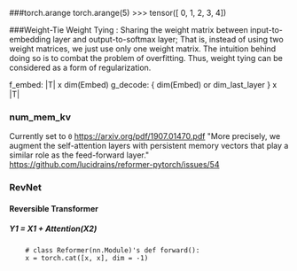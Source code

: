 ###torch.arange
    torch.arange(5)
    >>> tensor([ 0,  1,  2,  3,  4])

###Weight-Tie 
Weight Tying : Sharing the weight matrix between input-to-embedding layer and output-to-softmax layer; That is, instead of using two weight matrices, we just use only one weight matrix. The intuition behind doing so is to combat the problem of overfitting. Thus, weight tying can be considered as a form of regularization.

f_embed: |T| x dim(Embed) 
g_decode: { dim(Embed) or dim_last_layer } x |T|

### num_mem_kv 
Currently set to `0`
https://arxiv.org/pdf/1907.01470.pdf
"More precisely, we augment the self-attention layers
with persistent memory vectors that play a similar role as the feed-forward layer."
https://github.com/lucidrains/reformer-pytorch/issues/54

### RevNet
#### Reversible Transformer
##### Y1 = X1 + Attention(X2)
        # class Reformer(nn.Module)'s def forward():
        x = torch.cat([x, x], dim = -1)
